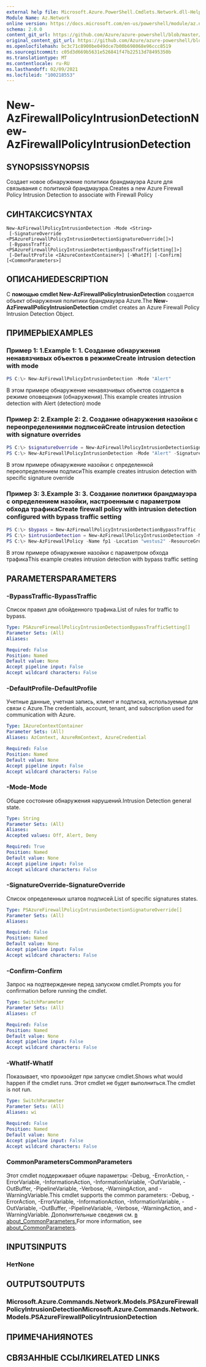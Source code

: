 ```yaml
---
external help file: Microsoft.Azure.PowerShell.Cmdlets.Network.dll-Help.xml
Module Name: Az.Network
online version: https://docs.microsoft.com/en-us/powershell/module/az.network/new-azfirewallpolicyintrusiondetection
schema: 2.0.0
content_git_url: https://github.com/Azure/azure-powershell/blob/master/src/Network/Network/help/New-AzFirewallPolicyIntrusionDetection.md
original_content_git_url: https://github.com/Azure/azure-powershell/blob/master/src/Network/Network/help/New-AzFirewallPolicyIntrusionDetection.md
ms.openlocfilehash: bc3c71c8900be049dce7b00b698068e96ccc8519
ms.sourcegitcommit: c05d3d669b5631e526841f47b22513d78495350b
ms.translationtype: MT
ms.contentlocale: ru-RU
ms.lasthandoff: 02/09/2021
ms.locfileid: "100218553"
---
```

# <span data-ttu-id="6eda1-101">New-AzFirewallPolicyIntrusionDetection</span><span class="sxs-lookup"><span data-stu-id="6eda1-101">New-AzFirewallPolicyIntrusionDetection</span></span>

## <span data-ttu-id="6eda1-102">SYNOPSIS</span><span class="sxs-lookup"><span data-stu-id="6eda1-102">SYNOPSIS</span></span>
<span data-ttu-id="6eda1-103">Создает новое обнаружение политики брандмауэра Azure для связывания с политикой брандмауэра.</span><span class="sxs-lookup"><span data-stu-id="6eda1-103">Creates a new Azure Firewall Policy Intrusion Detection to associate with Firewall Policy</span></span>

## <span data-ttu-id="6eda1-104">СИНТАКСИС</span><span class="sxs-lookup"><span data-stu-id="6eda1-104">SYNTAX</span></span>

```
New-AzFirewallPolicyIntrusionDetection -Mode <String>
 [-SignatureOverride <PSAzureFirewallPolicyIntrusionDetectionSignatureOverride[]>]
 [-BypassTraffic <PSAzureFirewallPolicyIntrusionDetectionBypassTrafficSetting[]>]
 [-DefaultProfile <IAzureContextContainer>] [-WhatIf] [-Confirm] [<CommonParameters>]
```

## <span data-ttu-id="6eda1-105">ОПИСАНИЕ</span><span class="sxs-lookup"><span data-stu-id="6eda1-105">DESCRIPTION</span></span>
<span data-ttu-id="6eda1-106">С **помощью cmdlet New-AzFirewallPolicyIntrusionDetection** создается объект обнаружения политики брандмауэра Azure.</span><span class="sxs-lookup"><span data-stu-id="6eda1-106">The **New-AzFirewallPolicyIntrusionDetection** cmdlet creates an Azure Firewall Policy Intrusion Detection Object.</span></span>

## <span data-ttu-id="6eda1-107">ПРИМЕРЫ</span><span class="sxs-lookup"><span data-stu-id="6eda1-107">EXAMPLES</span></span>

### <span data-ttu-id="6eda1-108">Пример 1: 1.</span><span class="sxs-lookup"><span data-stu-id="6eda1-108">Example 1: 1.</span></span> <span data-ttu-id="6eda1-109">Создание обнаружения ненавязчивых объектов в режиме</span><span class="sxs-lookup"><span data-stu-id="6eda1-109">Create intrusion detection with mode</span></span>
```powershell
PS C:\> New-AzFirewallPolicyIntrusionDetection -Mode "Alert"
```

<span data-ttu-id="6eda1-110">В этом примере обнаружение ненавязчивых объектов создается в режиме оповещения (обнаружения).</span><span class="sxs-lookup"><span data-stu-id="6eda1-110">This example creates intrusion detection with Alert (detection) mode</span></span>

### <span data-ttu-id="6eda1-111">Пример 2: 2.</span><span class="sxs-lookup"><span data-stu-id="6eda1-111">Example 2: 2.</span></span> <span data-ttu-id="6eda1-112">Создание обнаружения назойки с переопределениями подписей</span><span class="sxs-lookup"><span data-stu-id="6eda1-112">Create intrusion detection with signature overrides</span></span>
```powershell
PS C:\> $signatureOverride = New-AzFirewallPolicyIntrusionDetectionSignatureOverride -Id "123456798" -Mode "Deny"
PS C:\> New-AzFirewallPolicyIntrusionDetection -Mode "Alert" -SignatureOverride $signatureOverride
```

<span data-ttu-id="6eda1-113">В этом примере обнаружение назойки с определенной переопределением подписи</span><span class="sxs-lookup"><span data-stu-id="6eda1-113">This example creates intrusion detection with specific signature override</span></span>

### <span data-ttu-id="6eda1-114">Пример 3: 3.</span><span class="sxs-lookup"><span data-stu-id="6eda1-114">Example 3: 3.</span></span> <span data-ttu-id="6eda1-115">Создание политики брандмауэра с определением назойки, настроенным с параметром обхода трафика</span><span class="sxs-lookup"><span data-stu-id="6eda1-115">Create firewall policy with intrusion detection configured with bypass traffic setting</span></span>
```powershell
PS C:\> $bypass = New-AzFirewallPolicyIntrusionDetectionBypassTraffic -Name "bypass-setting" -Protocol "TCP" -DestinationPort "80" -SourceAddress "10.0.0.0" -DestinationAddress "10.0.0.0"
PS C:\> $intrusionDetection = New-AzFirewallPolicyIntrusionDetection -Mode "Deny" -BypassTraffic $bypass
PS C:\> New-AzFirewallPolicy -Name fp1 -Location "westus2" -ResourceGroup TestRg -SkuTier "Premium" -IntrusionDetection $intrusionDetection
```

<span data-ttu-id="6eda1-116">В этом примере обнаружение назойки с параметром обхода трафика</span><span class="sxs-lookup"><span data-stu-id="6eda1-116">This example creates intrusion detection with bypass traffic setting</span></span>

## <span data-ttu-id="6eda1-117">PARAMETERS</span><span class="sxs-lookup"><span data-stu-id="6eda1-117">PARAMETERS</span></span>

### <span data-ttu-id="6eda1-118">-BypassTraffic</span><span class="sxs-lookup"><span data-stu-id="6eda1-118">-BypassTraffic</span></span>
<span data-ttu-id="6eda1-119">Список правил для обойденного трафика.</span><span class="sxs-lookup"><span data-stu-id="6eda1-119">List of rules for traffic to bypass.</span></span>

```yaml
Type: PSAzureFirewallPolicyIntrusionDetectionBypassTrafficSetting[]
Parameter Sets: (All)
Aliases:

Required: False
Position: Named
Default value: None
Accept pipeline input: False
Accept wildcard characters: False
```

### <span data-ttu-id="6eda1-120">-DefaultProfile</span><span class="sxs-lookup"><span data-stu-id="6eda1-120">-DefaultProfile</span></span>
<span data-ttu-id="6eda1-121">Учетные данные, учетная запись, клиент и подписка, используемые для связи с Azure.</span><span class="sxs-lookup"><span data-stu-id="6eda1-121">The credentials, account, tenant, and subscription used for communication with Azure.</span></span>

```yaml
Type: IAzureContextContainer
Parameter Sets: (All)
Aliases: AzContext, AzureRmContext, AzureCredential

Required: False
Position: Named
Default value: None
Accept pipeline input: False
Accept wildcard characters: False
```

### <span data-ttu-id="6eda1-122">-Mode</span><span class="sxs-lookup"><span data-stu-id="6eda1-122">-Mode</span></span>
<span data-ttu-id="6eda1-123">Общее состояние обнаружения нарушений.</span><span class="sxs-lookup"><span data-stu-id="6eda1-123">Intrusion Detection general state.</span></span>

```yaml
Type: String
Parameter Sets: (All)
Aliases:
Accepted values: Off, Alert, Deny

Required: True
Position: Named
Default value: None
Accept pipeline input: False
Accept wildcard characters: False
```

### <span data-ttu-id="6eda1-124">-SignatureOverride</span><span class="sxs-lookup"><span data-stu-id="6eda1-124">-SignatureOverride</span></span>
<span data-ttu-id="6eda1-125">Список определенных штатов подписей.</span><span class="sxs-lookup"><span data-stu-id="6eda1-125">List of specific signatures states.</span></span>

```yaml
Type: PSAzureFirewallPolicyIntrusionDetectionSignatureOverride[]
Parameter Sets: (All)
Aliases:

Required: False
Position: Named
Default value: None
Accept pipeline input: False
Accept wildcard characters: False
```

### <span data-ttu-id="6eda1-126">-Confirm</span><span class="sxs-lookup"><span data-stu-id="6eda1-126">-Confirm</span></span>
<span data-ttu-id="6eda1-127">Запрос на подтверждение перед запуском cmdlet.</span><span class="sxs-lookup"><span data-stu-id="6eda1-127">Prompts you for confirmation before running the cmdlet.</span></span>

```yaml
Type: SwitchParameter
Parameter Sets: (All)
Aliases: cf

Required: False
Position: Named
Default value: None
Accept pipeline input: False
Accept wildcard characters: False
```

### <span data-ttu-id="6eda1-128">-WhatIf</span><span class="sxs-lookup"><span data-stu-id="6eda1-128">-WhatIf</span></span>
<span data-ttu-id="6eda1-129">Показывает, что произойдет при запуске cmdlet.</span><span class="sxs-lookup"><span data-stu-id="6eda1-129">Shows what would happen if the cmdlet runs.</span></span>
<span data-ttu-id="6eda1-130">Этот cmdlet не будет выполниться.</span><span class="sxs-lookup"><span data-stu-id="6eda1-130">The cmdlet is not run.</span></span>

```yaml
Type: SwitchParameter
Parameter Sets: (All)
Aliases: wi

Required: False
Position: Named
Default value: None
Accept pipeline input: False
Accept wildcard characters: False
```

### <span data-ttu-id="6eda1-131">CommonParameters</span><span class="sxs-lookup"><span data-stu-id="6eda1-131">CommonParameters</span></span>
<span data-ttu-id="6eda1-132">Этот cmdlet поддерживает общие параметры: -Debug, -ErrorAction, -ErrorVariable, -InformationAction, -InformationVariable, -OutVariable, -OutBuffer, -PipelineVariable, -Verbose, -WarningAction, and -WarningVariable.</span><span class="sxs-lookup"><span data-stu-id="6eda1-132">This cmdlet supports the common parameters: -Debug, -ErrorAction, -ErrorVariable, -InformationAction, -InformationVariable, -OutVariable, -OutBuffer, -PipelineVariable, -Verbose, -WarningAction, and -WarningVariable.</span></span> <span data-ttu-id="6eda1-133">Дополнительные сведения см. [в about_CommonParameters.](http://go.microsoft.com/fwlink/?LinkID=113216)</span><span class="sxs-lookup"><span data-stu-id="6eda1-133">For more information, see [about_CommonParameters](http://go.microsoft.com/fwlink/?LinkID=113216).</span></span>

## <span data-ttu-id="6eda1-134">INPUTS</span><span class="sxs-lookup"><span data-stu-id="6eda1-134">INPUTS</span></span>

### <span data-ttu-id="6eda1-135">Нет</span><span class="sxs-lookup"><span data-stu-id="6eda1-135">None</span></span>

## <span data-ttu-id="6eda1-136">OUTPUTS</span><span class="sxs-lookup"><span data-stu-id="6eda1-136">OUTPUTS</span></span>

### <span data-ttu-id="6eda1-137">Microsoft.Azure.Commands.Network.Models.PSAzureFirewallPolicyIntrusionDetection</span><span class="sxs-lookup"><span data-stu-id="6eda1-137">Microsoft.Azure.Commands.Network.Models.PSAzureFirewallPolicyIntrusionDetection</span></span>

## <span data-ttu-id="6eda1-138">ПРИМЕЧАНИЯ</span><span class="sxs-lookup"><span data-stu-id="6eda1-138">NOTES</span></span>

## <span data-ttu-id="6eda1-139">СВЯЗАННЫЕ ССЫЛКИ</span><span class="sxs-lookup"><span data-stu-id="6eda1-139">RELATED LINKS</span></span>
